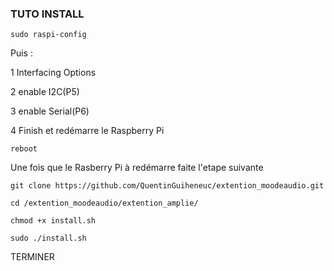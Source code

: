 ### TUTO INSTALL

```
sudo raspi-config
```

Puis :

1 Interfacing Options

2 enable I2C(P5)

3 enable Serial(P6)

4 Finish et redémarre le Raspberry Pi

```
reboot
```

Une fois que le Rasberry Pi à redémarre faite l'etape suivante

```
git clone https://github.com/QuentinGuiheneuc/extention_moodeaudio.git
```

```
cd /extention_moodeaudio/extention_amplie/
```

```
chmod +x install.sh
```

```
sudo ./install.sh
```

TERMINER
